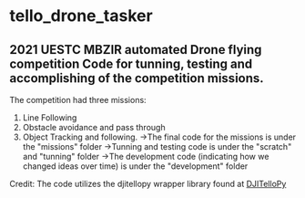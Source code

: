 # tello_drone_tasker
## 2021 UESTC MBZIR automated Drone flying competition Code for tunning, testing and accomplishing of the competition missions. 

The competition had three missions:
1. Line Following
2. Obstacle avoidance and pass through
3. Object Tracking and following.
->The final code for the missions is under the "missions" folder
->Tunning and testing code is under the "scratch" and "tunning" folder
->The development code (indicating how we changed ideas over time) is under the "development" folder

Credit: The code utilizes the djitellopy wrapper library found at [DJITelloPy](https://github.com/damiafuentes/DJITelloPy)


